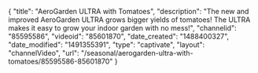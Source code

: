 {
    "title": "AeroGarden ULTRA with Tomatoes",
    "description": "The new and improved AeroGarden ULTRA grows bigger yields of tomatoes! The ULTRA makes it easy to grow your indoor garden with no mess!",
    "channelid": "85595586",
    "videoid": "85601870",
    "date_created": "1488400327",
    "date_modified": "1491355391",
    "type": "captivate",
    "layout": "channelVideo",
    "url": "\/seasonal\/aerogarden-ultra-with-tomatoes\/85595586-85601870"
}